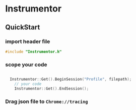 # Instrumentor


## QuickStart

### import header file

```c++
#include "Instrumentor.h"

```

### scope your code

```c++

  Instrumentor::Get().BeginSession("Profile", filepath);
	// your code
	Instrumentor::Get().EndSession();

```

### Drag json file to `Chrome://tracing`
